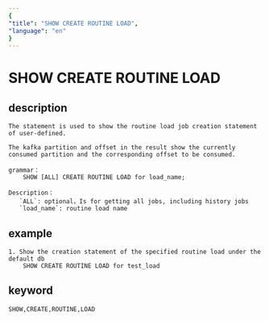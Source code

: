 ```yaml
---
{
"title": "SHOW CREATE ROUTINE LOAD",
"language": "en"
}
---
```


<!-- 
Licensed to the Apache Software Foundation (ASF) under one
or more contributor license agreements.  See the NOTICE file
distributed with this work for additional information
regarding copyright ownership.  The ASF licenses this file
to you under the Apache License, Version 2.0 (the
"License"); you may not use this file except in compliance
with the License.  You may obtain a copy of the License at

  http://www.apache.org/licenses/LICENSE-2.0

Unless required by applicable law or agreed to in writing,
software distributed under the License is distributed on an
"AS IS" BASIS, WITHOUT WARRANTIES OR CONDITIONS OF ANY
KIND, either express or implied.  See the License for the
specific language governing permissions and limitations
under the License.
-->

# SHOW CREATE ROUTINE LOAD
## description
    The statement is used to show the routine load job creation statement of user-defined.

	The kafka partition and offset in the result show the currently consumed partition and the corresponding offset to be consumed.

    grammar：
        SHOW [ALL] CREATE ROUTINE LOAD for load_name;
        
    Description：
       `ALL`: optional，Is for getting all jobs, including history jobs
       `load_name`: routine load name

## example
    1. Show the creation statement of the specified routine load under the default db
        SHOW CREATE ROUTINE LOAD for test_load

## keyword
    SHOW,CREATE,ROUTINE,LOAD
